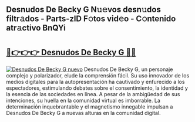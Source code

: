 ## Desnudos De Becky G N𝚞𝚎vos desn𝚞dos filtr𝚊dos - Parts-zlD F𝚘tos vid𝚎o - C𝚘ntenido atr𝚊ctivo BnQYi

# <h2><a href="http://mb0o1sp.tromn.icu/?c=Desnudos+De+Becky+G">🔗👉👉👉 Desnudos De Becky G 🔗🔗</a></h2>

[![Desnudos De Becky G nuevo](https://i.imgur.com/pEAQMta.gif)](http://mb0o1sp.tromn.icu/?c=Desnudos+De+Becky+G)
Desnudos De Becky G, un personaje complejo y polarizador, elude la comprensión fácil. Su uso innovador de los medios digitales para la autopresentación ha cautivado y enfurecido a los espectadores, estimulando debates sobre el consentimiento, la identidad y la esencia de las sociedades en línea. A pesar de la ambigüedad de sus intenciones, su huella en la comunidad virtual es imborrable. La determinación inquebrantable y el magnetismo innegable impulsan a Desnudos De Becky G a nuevas alturas en la comunidad digital.
